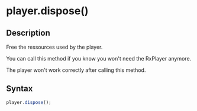 # player.dispose()

## Description

Free the ressources used by the player.

You can call this method if you know you won't need the RxPlayer anymore.

<div class="warning">
The player won't work correctly after calling this method.
</div>

## Syntax

```js
player.dispose();
```
